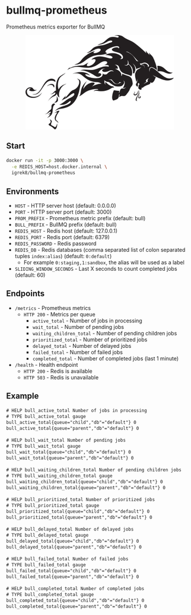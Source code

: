 # bullmq-prometheus

Prometheus metrics exporter for BullMQ

<p align="center">
  <img src="./media/splash.png" width="400" />
<p>

## Start

```bash
docker run -it -p 3000:3000 \
  -e REDIS_HOST=host.docker.internal \
  igrek8/bullmq-prometheus
```

## Environments

- `HOST` - HTTP server host (default: 0.0.0.0)
- `PORT` - HTTP server port (default: 3000)
- `PROM_PREFIX` - Prometheus metric prefix (default: bull)
- `BULL_PREFIX` - BullMQ prefix (default: bull)
- `REDIS_HOST` - Redis host (default: 127.0.0.1)
- `REDIS_PORT` - Redis port (default: 6379)
- `REDIS_PASSWORD` - Redis password
- `REDIS_DB` - Redis databases (comma separated list of colon separated tuples `index:alias`) (default: `0:default`)
  - For example `0:staging,1:sandbox`, the alias will be used as a label
- `SLIDING_WINDOW_SECONDS` - Last X seconds to count completed jobs (default: 60)

## Endpoints

- `/metrics` - Prometheus metrics
  - `HTTP 200` - Metrics per queue
    - `active_total` - Number of jobs in processing
    - `wait_total` - Number of pending jobs
    - `waiting_children_total` - Number of pending children jobs
    - `prioritized_total` - Number of prioritized jobs
    - `delayed_total` - Number of delayed jobs
    - `failed_total` - Number of failed jobs
    - `completed_total` - Number of completed jobs (last 1 minute)
- `/health` - Health endpoint
  - `HTTP 200` - Redis is available
  - `HTTP 503` - Redis is unavailable

## Example

```
# HELP bull_active_total Number of jobs in processing
# TYPE bull_active_total gauge
bull_active_total{queue="child","db"="default"} 0
bull_active_total{queue="parent","db"="default"} 0

# HELP bull_wait_total Number of pending jobs
# TYPE bull_wait_total gauge
bull_wait_total{queue="child","db"="default"} 0
bull_wait_total{queue="parent","db"="default"} 0

# HELP bull_waiting_children_total Number of pending children jobs
# TYPE bull_waiting_children_total gauge
bull_waiting_children_total{queue="child","db"="default"} 0
bull_waiting_children_total{queue="parent","db"="default"} 0

# HELP bull_prioritized_total Number of prioritized jobs
# TYPE bull_prioritized_total gauge
bull_prioritized_total{queue="child","db"="default"} 0
bull_prioritized_total{queue="parent","db"="default"} 0

# HELP bull_delayed_total Number of delayed jobs
# TYPE bull_delayed_total gauge
bull_delayed_total{queue="child","db"="default"} 0
bull_delayed_total{queue="parent","db"="default"} 0

# HELP bull_failed_total Number of failed jobs
# TYPE bull_failed_total gauge
bull_failed_total{queue="child","db"="default"} 0
bull_failed_total{queue="parent","db"="default"} 0

# HELP bull_completed_total Number of completed jobs
# TYPE bull_completed_total gauge
bull_completed_total{queue="child","db"="default"} 0
bull_completed_total{queue="parent","db"="default"} 0
```
